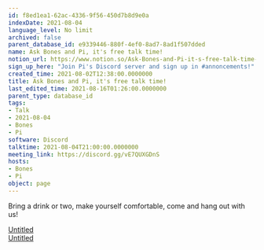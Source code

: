```yaml
---
id: f8ed1ea1-62ac-4336-9f56-450d7b8d9e0a
indexDate: 2021-08-04
language_level: No limit
archived: false
parent_database_id: e9339446-880f-4ef0-8ad7-8ad1f507dded
name: Ask Bones and Pi, it's free talk time!
notion_url: https://www.notion.so/Ask-Bones-and-Pi-it-s-free-talk-time-f8ed1ea162ac43369f56450d7b8d9e0a
sign_up_here: "Join Pi's Discord server and sign up in #annoncements!"
created_time: 2021-08-02T12:38:00.0000000
title: Ask Bones and Pi, it's free talk time!
last_edited_time: 2021-08-16T01:26:00.0000000
parent_type: database_id
tags:
- Talk
- 2021-08-04
- Bones
- Pi
software: Discord
talktime: 2021-08-04T21:00:00.0000000
meeting_link: https://discord.gg/vE7QUXGDnS
hosts:
- Bones
- Pi
object: page
---
```


Bring a drink or two, make yourself comfortable, come and hang out with us!

[Untitled](https://www.notion.so/12c4a9e645d54aefa860b5f927a0b220)   
[Untitled](https://www.notion.so/482e61b02b9c4456b2b4fe86bb7544c6)   







